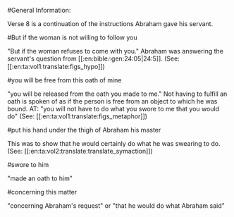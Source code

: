 #General Information:

Verse 8 is a continuation of the instructions Abraham gave his servant.

#But if the woman is not willing to follow you

"But if the woman refuses to come with you." Abraham was answering the servant's question from [[:en:bible:notes:gen:24:05|24:5]]. (See: [[:en:ta:vol1:translate:figs_hypo]])

#you will be free from this oath of mine

"you will be released from the oath you made to me." Not having to fulfill an oath is spoken of as if the person is free from an object to which he was bound. AT: "you will not have to do what you swore to me that you would do" (See: [[:en:ta:vol1:translate:figs_metaphor]])

#put his hand under the thigh of Abraham his master

This was to show that he would certainly do what he was swearing to do. (See: [[:en:ta:vol2:translate:translate_symaction]])

#swore to him

"made an oath to him"

#concerning this matter

"concerning Abraham's request" or "that he would do what Abraham said"